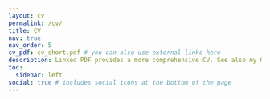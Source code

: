 ```yaml
---
layout: cv
permalink: /cv/
title: CV
nav: true
nav_order: 5
cv_pdf: cv_short.pdf # you can also use external links here
description: Linked PDF provides a more comprehensive CV. See also my Google Scholar page.
toc:
  sidebar: left
social: true # includes social icons at the bottom of the page
---
```

